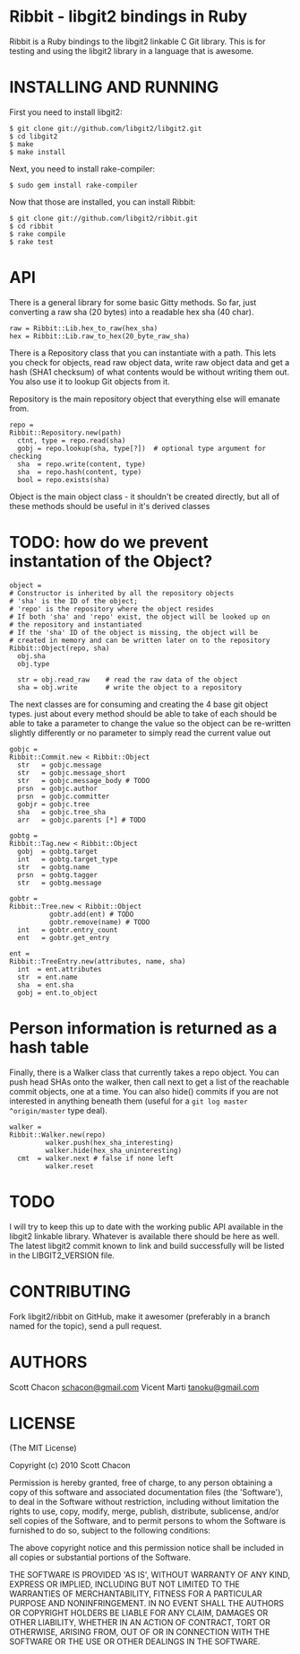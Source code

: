 Ribbit - libgit2 bindings in Ruby
===================================

Ribbit is a Ruby bindings to the libgit2 linkable C Git library. This is
for testing and using the libgit2 library in a language that is awesome.

INSTALLING AND RUNNING
========================

First you need to install libgit2:

    $ git clone git://github.com/libgit2/libgit2.git
    $ cd libgit2
    $ make
    $ make install

Next, you need to install rake-compiler:

    $ sudo gem install rake-compiler

Now that those are installed, you can install Ribbit:

    $ git clone git://github.com/libgit2/ribbit.git
    $ cd ribbit
    $ rake compile
    $ rake test


API 
==============

There is a general library for some basic Gitty methods.  So far, just converting
a raw sha (20 bytes) into a readable hex sha (40 char).

    raw = Ribbit::Lib.hex_to_raw(hex_sha)
    hex = Ribbit::Lib.raw_to_hex(20_byte_raw_sha)

There is a Repository class that you can instantiate with a path.
This lets you check for objects, read raw object data, write raw object data and
get a hash (SHA1 checksum) of what contents would be without writing them out.
You also use it to lookup Git objects from it.

Repository is the main repository object that everything
else will emanate from.

    repo =
    Ribbit::Repository.new(path)
      ctnt, type = repo.read(sha)
      gobj = repo.lookup(sha, type[?])  # optional type argument for checking
      sha  = repo.write(content, type)
      sha  = repo.hash(content, type)
      bool = repo.exists(sha)

Object is the main object class - it shouldn't be created directly,
but all of these methods should be useful in it's derived classes

# TODO: how do we prevent instantation of the Object?

    object = 
    # Constructor is inherited by all the repository objects
    # 'sha' is the ID of the object; 
    # 'repo' is the repository where the object resides
    # If both 'sha' and 'repo' exist, the object will be looked up on
    # the repository and instantiated
    # If the 'sha' ID of the object is missing, the object will be
    # created in memory and can be written later on to the repository
    Ribbit::Object(repo, sha)
      obj.sha
      obj.type

      str = obj.read_raw	# read the raw data of the object
      sha = obj.write		# write the object to a repository

The next classes are for consuming and creating the 4 base
git object types.  just about every method should be able to take
of each should be able to take a parameter to change the value
so the object can be re-written slightly differently or no parameter
to simply read the current value out

    gobjc =
    Ribbit::Commit.new < Ribbit::Object
      str   = gobjc.message
      str   = gobjc.message_short
      str   = gobjc.message_body # TODO
      prsn  = gobjc.author
      prsn  = gobjc.committer
      gobjr = gobjc.tree
      sha   = gobjc.tree_sha
      arr   = gobjc.parents [*] # TODO

    gobtg =
    Ribbit::Tag.new < Ribbit::Object
      gobj  = gobtg.target
      int   = gobtg.target_type
      str   = gobtg.name
      prsn  = gobtg.tagger
      str   = gobtg.message

    gobtr =
    Ribbit::Tree.new < Ribbit::Object
              gobtr.add(ent) # TODO
              gobtr.remove(name) # TODO
      int   = gobtr.entry_count
      ent   = gobtr.get_entry

    ent =
    Ribbit::TreeEntry.new(attributes, name, sha)
      int  = ent.attributes
      str  = ent.name
      sha  = ent.sha
      gobj = ent.to_object

# Person information is returned as a hash table

Finally, there is a Walker class that currently takes a repo object. You can push 
head SHAs onto the walker, then call next to get a list of the reachable commit 
objects, one at a time. You can also hide() commits if you are not interested in
anything beneath them (useful for a `git log master ^origin/master` type deal).

    walker = 
    Ribbit::Walker.new(repo) 
             walker.push(hex_sha_interesting)
             walker.hide(hex_sha_uninteresting)
      cmt  = walker.next # false if none left
             walker.reset


TODO
==============

I will try to keep this up to date with the working public API available in
the libgit2 linkable library.  Whatever is available there should be here
as well.  The latest libgit2 commit known to link and build successfully will
be listed in the LIBGIT2_VERSION file.


CONTRIBUTING
==============

Fork libgit2/ribbit on GitHub, make it awesomer (preferably in a branch named
for the topic), send a pull request.


AUTHORS 
==============

Scott Chacon <schacon@gmail.com>
Vicent Marti <tanoku@gmail.com>


LICENSE
==============

(The MIT License)

Copyright (c) 2010 Scott Chacon

Permission is hereby granted, free of charge, to any person obtaining
a copy of this software and associated documentation files (the
'Software'), to deal in the Software without restriction, including
without limitation the rights to use, copy, modify, merge, publish,
distribute, sublicense, and/or sell copies of the Software, and to
permit persons to whom the Software is furnished to do so, subject to
the following conditions:

The above copyright notice and this permission notice shall be
included in all copies or substantial portions of the Software.

THE SOFTWARE IS PROVIDED 'AS IS', WITHOUT WARRANTY OF ANY KIND,
EXPRESS OR IMPLIED, INCLUDING BUT NOT LIMITED TO THE WARRANTIES OF
MERCHANTABILITY, FITNESS FOR A PARTICULAR PURPOSE AND NONINFRINGEMENT.
IN NO EVENT SHALL THE AUTHORS OR COPYRIGHT HOLDERS BE LIABLE FOR ANY
CLAIM, DAMAGES OR OTHER LIABILITY, WHETHER IN AN ACTION OF CONTRACT,
TORT OR OTHERWISE, ARISING FROM, OUT OF OR IN CONNECTION WITH THE
SOFTWARE OR THE USE OR OTHER DEALINGS IN THE SOFTWARE.

